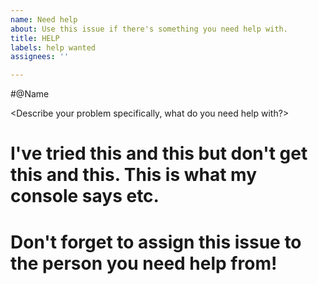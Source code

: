 ```yaml
---
name: Need help
about: Use this issue if there's something you need help with.
title: HELP
labels: help wanted
assignees: ''

---
```


<Insert the person you need help from>
#@Name

<Describe your problem specifically, what do you need help with?>
# I've tried this and this but don't get this and this. This is what my console says etc.

# Don't forget to assign this issue to the person you need help from!
